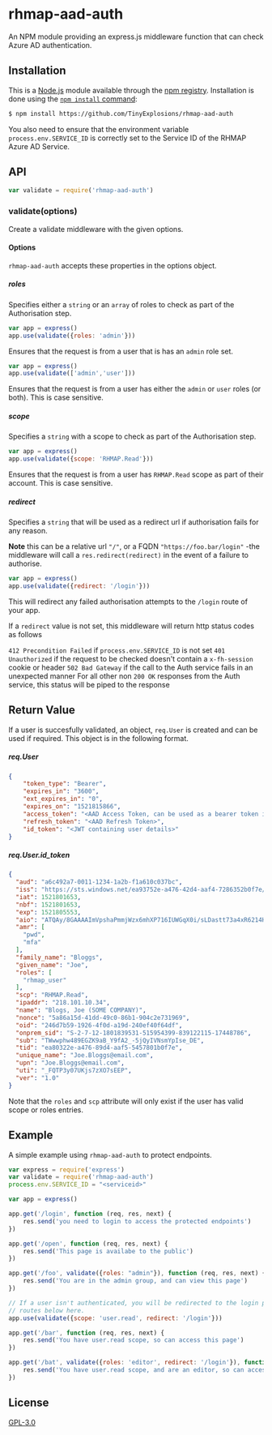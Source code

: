 # rhmap-aad-auth

An NPM module providing an express.js middleware function that can check Azure AD authentication.

## Installation

This is a [Node.js](https://nodejs.org/en/) module available through the
[npm registry](https://www.npmjs.com/). Installation is done using the
[`npm install` command](https://docs.npmjs.com/getting-started/installing-npm-packages-locally):

```sh
$ npm install https://github.com/TinyExplosions/rhmap-aad-auth
```

You also need to ensure that the environment variable `process.env.SERVICE_ID` is correctly set to
the Service ID of the RHMAP Azure AD Service.

## API

```js
var validate = require('rhmap-aad-auth')
```

### validate(options)

Create a validate middleware with the given options.


#### Options

`rhmap-aad-auth` accepts these properties in the options object.

##### roles

Specifies either a `string` or an `array` of roles to check as part of the Authorisation step.

```js
var app = express()
app.use(validate({roles: 'admin'}))
```

Ensures that the request is from a user that is has an `admin` role set.


```js
var app = express()
app.use(validate(['admin','user']))
```

Ensures that the request is from a user has either the `admin` or `user` roles (or both). This is case sensitive.

##### scope

Specifies a `string` with a scope to check as part of the Authorisation step.

```js
var app = express()
app.use(validate({scope: 'RHMAP.Read'}))
```

Ensures that the request is from a user has `RHMAP.Read` scope as part of their account. This is case sensitive.

##### redirect

Specifies a `string` that will be used as a redirect url if authorisation fails for any reason.

**Note** this can be a relative url `"/"`, or a FQDN `"https://foo.bar/login"` -the middleware will call a
`res.redirect(redirect)` in the event of a failure to authorise.

```js
var app = express()
app.use(validate({redirect: '/login'}))
```

This will redirect any failed authorisation attempts to the `/login` route of your app.

If a `redirect` value is not set, this middleware will return http status codes as follows

`412 Precondition Failed` if `process.env.SERVICE_ID` is not set
`401 Unauthorized` if the request to be checked doesn't contain a `x-fh-session` cookie or header
`502 Bad Gateway` if the call to the Auth service fails in an unexpected manner
For all other non `200 OK` responses from the Auth service, this status will be piped to the response


## Return Value

If a user is succesfully validated, an object, `req.User` is created and can be used if required. This object
is in the following format.

##### req.User

```json
{
    "token_type": "Bearer",
    "expires_in": "3600",
    "ext_expires_in": "0",
    "expires_on": "1521815866",
    "access_token": "<AAD Access Token, can be used as a bearer token in subsequent requests>",
    "refresh_token": "<AAD Refresh Token>",
    "id_token": "<JWT containing user details>"
}
```

##### req.User.id_token

```json
{
  "aud": "a6c492a7-0011-1234-1a2b-f1a610c037bc",
  "iss": "https://sts.windows.net/ea93752e-a476-42d4-aaf4-7286352b0f7e/",
  "iat": 1521801653,
  "nbf": 1521801653,
  "exp": 1521805553,
  "aio": "ATQAy/8GAAAAImVpshaPmmjWzx6mhXP716IUWGqX0i/sLDastt73a4xR6214HKi2Trr9MYk+GN2a",
  "amr": [
    "pwd",
    "mfa"
  ],
  "family_name": "Bloggs",
  "given_name": "Joe",
  "roles": [
    "rhmap_user"
  ],
  "scp": "RHMAP.Read",
  "ipaddr": "218.101.10.34",
  "name": "Blogs, Joe (SOME COMPANY)",
  "nonce": "5a86a15d-41dd-49c0-86b1-904c2e731969",
  "oid": "246d7b59-1926-4f0d-a19d-240ef40f64df",
  "onprem_sid": "S-2-7-12-1801839531-515954399-839122115-17448786",
  "sub": "TWwwphw489EGZK9aB_Y9fA2_-5jQyIVNsmYpIse_DE",
  "tid": "ea80322e-a476-89d4-aaf5-5457801b0f7e",
  "unique_name": "Joe.Bloggs@email.com",
  "upn": "Joe.Bloggs@email.com",
  "uti": "_FQTP3y07UKjs7zXO7sEEP",
  "ver": "1.0"
}
```

Note that the `roles` and `scp` attribute will only exist if the user has valid scope or roles entries.

## Example

A simple example using `rhmap-aad-auth` to protect endpoints.

```js
var express = require('express')
var validate = require('rhmap-aad-auth')
process.env.SERVICE_ID = "<serviceid>"

var app = express()

app.get('/login', function (req, res, next) {
    res.send('you need to login to access the protected endpoints')
})

app.get('/open', function (req, res, next) {
    res.send('This page is availabe to the public')
})

app.get('/foo', validate({roles: "admin"}), function (req, res, next) {
    res.send('You are in the admin group, and can view this page')
})

// If a user isn't authenticated, you will be redirected to the login page for any
// routes below here.
app.use(validate({scope: 'user.read', redirect: '/login'}))

app.get('/bar', function (req, res, next) {
    res.send('You have user.read scope, so can access this page')
})

app.get('/bat', validate({roles: 'editor', redirect: '/login'}), function (req, res, next) {
    res.send('You have user.read scope, and are an editor, so can access this page')
})
```

## License

[GPL-3.0](LICENSE)
